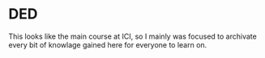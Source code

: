 # DED

This looks like the main course at ICI, so I mainly was focused to archivate every bit of knowlage gained here for everyone to learn on.